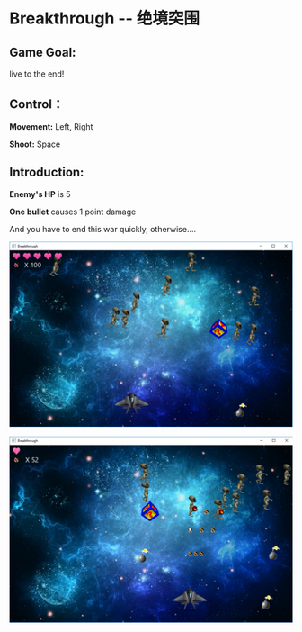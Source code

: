 # Breakthrough -- 绝境突围

## Game Goal:
live to the end!

## Control：
**Movement:** Left, Right

**Shoot:** Space

## Introduction:
**Enemy's HP** is 5

**One bullet** causes 1 point damage


And you have to end this war quickly, otherwise....

![Game Image 01](https://raw.githubusercontent.com/WinterPu/JavaProgramExperiment/e95743a83a346bb6c186f07948d72dc3dd933a06/Breakthrough/%E3%80%90Report%E3%80%91Game%20Images/01.png)


![Game Image 02](https://github.com/WinterPu/JavaProgramExperiment/blob/master/Breakthrough/%E3%80%90Report%E3%80%91Game%20Images/02.png?raw=true)
